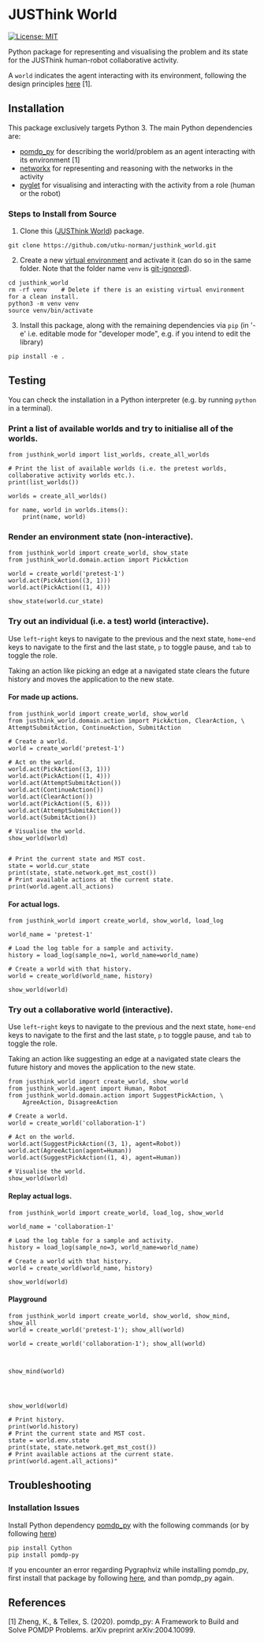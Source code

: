 # JUSThink World

[![License: MIT](https://img.shields.io/badge/License-MIT-yellow.svg)](https://opensource.org/licenses/MIT)

Python package for representing and visualising the problem and its state for the JUSThink human-robot collaborative activity.

A `world` indicates the agent interacting with its environment, following the design principles [here](https://h2r.github.io/pomdp-py/html/design_principles.html) [1].

## Installation

This package exclusively targets Python 3. 
The main Python dependencies are:

* [pomdp_py](https://h2r.github.io/pomdp-py/html/) for describing the world/problem as an agent interacting with its environment [1]
* [networkx](https://networkx.org/) for representing and reasoning with the networks in the activity
* [pyglet](https://pyglet.readthedocs.io/en/latest/) for visualising and interacting with the activity from a role (human or the robot)

### Steps to Install from Source

1) Clone this ([JUSThink World](https://github.com/utku-norman/justhink_world)) package.
```
git clone https://github.com/utku-norman/justhink_world.git
```

2) Create a new [virtual environment](https://docs.python.org/3/tutorial/venv.html) and activate it (can do so in the same folder. Note that the folder name `venv` is [git-ignored](https://git-scm.com/docs/gitignore)).
```
cd justhink_world
rm -rf venv    # Delete if there is an existing virtual environment for a clean install.
python3 -m venv venv
source venv/bin/activate
```

3) Install this package, along with the remaining dependencies via `pip` (in '-e' i.e. editable mode for "developer mode", e.g. if you intend to edit the library)
```
pip install -e .
```


## Testing

You can check the installation in a Python interpreter (e.g. by running `python` in a terminal).

### Print a list of available worlds and try to initialise all of the worlds.
```
from justhink_world import list_worlds, create_all_worlds

# Print the list of available worlds (i.e. the pretest worlds, collaborative activity worlds etc.).
print(list_worlds())

worlds = create_all_worlds()

for name, world in worlds.items():
    print(name, world)
```


### Render an environment state (non-interactive).

```
from justhink_world import create_world, show_state
from justhink_world.domain.action import PickAction

world = create_world('pretest-1')
world.act(PickAction((3, 1)))
world.act(PickAction((1, 4)))

show_state(world.cur_state)
```


### Try out an individual (i.e. a test) world (interactive).
Use `left`-`right` keys to navigate to the previous and the next state, 
`home`-`end` keys to navigate to the first and the last state, 
`p` to toggle pause, and `tab` to toggle the role.

Taking an action like picking an edge at a navigated state clears the future history and moves the application to the new state.

#### For made up actions.
```
from justhink_world import create_world, show_world
from justhink_world.domain.action import PickAction, ClearAction, \
AttemptSubmitAction, ContinueAction, SubmitAction

# Create a world.
world = create_world('pretest-1')

# Act on the world.
world.act(PickAction((3, 1)))
world.act(PickAction((1, 4)))
world.act(AttemptSubmitAction())
world.act(ContinueAction())
world.act(ClearAction())
world.act(PickAction((5, 6)))
world.act(AttemptSubmitAction())
world.act(SubmitAction())

# Visualise the world.
show_world(world)


# Print the current state and MST cost.
state = world.cur_state
print(state, state.network.get_mst_cost())
# Print available actions at the current state.
print(world.agent.all_actions)
```

#### For actual logs.
```
from justhink_world import create_world, show_world, load_log

world_name = 'pretest-1'

# Load the log table for a sample and activity.
history = load_log(sample_no=1, world_name=world_name)

# Create a world with that history.
world = create_world(world_name, history)

show_world(world)
```


### Try out a collaborative world (interactive).
Use `left`-`right` keys to navigate to the previous and the next state, 
`home`-`end` keys to navigate to the first and the last state, 
`p` to toggle pause, and `tab` to toggle the role.

Taking an action like suggesting an edge at a navigated state clears the future history and moves the application to the new state.

```
from justhink_world import create_world, show_world
from justhink_world.agent import Human, Robot
from justhink_world.domain.action import SuggestPickAction, \
	AgreeAction, DisagreeAction

# Create a world.
world = create_world('collaboration-1')

# Act on the world.
world.act(SuggestPickAction((3, 1), agent=Robot))
world.act(AgreeAction(agent=Human))
world.act(SuggestPickAction((1, 4), agent=Human))

# Visualise the world.
show_world(world)
```

#### Replay actual logs.
```
from justhink_world import create_world, load_log, show_world

world_name = 'collaboration-1'

# Load the log table for a sample and activity.
history = load_log(sample_no=3, world_name=world_name)

# Create a world with that history.
world = create_world(world_name, history)

show_world(world)
```


#### Playground
```
from justhink_world import create_world, show_world, show_mind, show_all
world = create_world('pretest-1'); show_all(world)

world = create_world('collaboration-1'); show_all(world)



show_mind(world)




show_world(world)

# Print history.
print(world.history)
# Print the current state and MST cost.
state = world.env.state
print(state, state.network.get_mst_cost())
# Print available actions at the current state.
print(world.agent.all_actions)"

```


## Troubleshooting

### Installation Issues

Install Python dependency [pomdp_py](https://h2r.github.io/pomdp-py/html/) with the following commands (or by following [here](https://h2r.github.io/pomdp-py/html/installation.html))
```
pip install Cython
pip install pomdp-py
```
If you encounter an error regarding Pygraphviz while installing pomdp_py, first install that package by following [here](https://pygraphviz.github.io/documentation/stable/install.html), and than pomdp_py again.



## References <a name="references"></a>

[1] Zheng, K., & Tellex, S. (2020). pomdp_py: A Framework to Build and Solve POMDP Problems. arXiv preprint arXiv:2004.10099.
